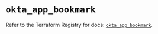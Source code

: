 # `okta_app_bookmark`

Refer to the Terraform Registry for docs: [`okta_app_bookmark`](https://registry.terraform.io/providers/okta/okta/4.9.0/docs/resources/app_bookmark).
